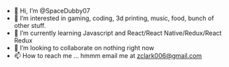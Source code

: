 - 👋 Hi, I’m @SpaceDubby07
- 👀 I’m interested in gaming, coding, 3d printing, music, food, bunch of other stuff.
- 🌱 I’m currently learning Javascript and React/React Native/Redux/React Redux
- 💞️ I’m looking to collaborate on nothing right now
- 📫 How to reach me ... hmmm email me at zclark006@gmail.com

<!---
SpaceDubby07/SpaceDubby07 is a ✨ special ✨ repository because its `README.md` (this file) appears on your GitHub profile.
You can click the Preview link to take a look at your changes.
--->
